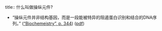 title:: 什么叫做操纵元件?

- “操纵元件并非结构基因，而是一段能被特异的阻遏蛋白识别和结合的DNA序列。” ([“Biochemeistry”, p. 344](zotero://select/library/items/5LP9YZZU)) ([pdf](zotero://open-pdf/library/items/2MLGCVRM?page=344&annotation=A6J5WMAP))